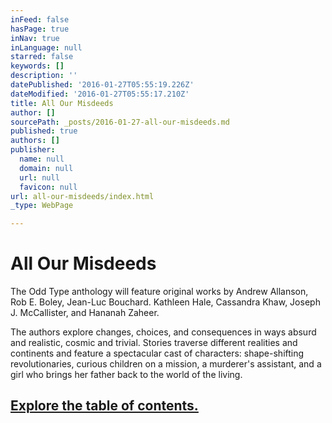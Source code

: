 ```yaml
---
inFeed: false
hasPage: true
inNav: true
inLanguage: null
starred: false
keywords: []
description: ''
datePublished: '2016-01-27T05:55:19.226Z'
dateModified: '2016-01-27T05:55:17.210Z'
title: All Our Misdeeds
author: []
sourcePath: _posts/2016-01-27-all-our-misdeeds.md
published: true
authors: []
publisher:
  name: null
  domain: null
  url: null
  favicon: null
url: all-our-misdeeds/index.html
_type: WebPage

---
```

# All Our Misdeeds

The Odd Type anthology will feature original works by Andrew Allanson, Rob E. Boley, Jean-Luc Bouchard. Kathleen Hale, Cassandra Khaw, Joseph J. McCallister, and Hananah Zaheer.  

The authors explore changes, choices, and consequences in ways absurd and realistic, cosmic and trivial. Stories traverse different realities and continents and feature a spectacular cast of characters: shape-shifting revolutionaries, curious children on a mission, a murderer's assistant, and a girl who brings her father back to the world of the living.

## [Explore the table of contents.][0]

[0]: https://thegrid.ai/oddtype/table-of-contents/